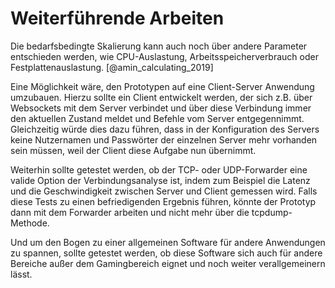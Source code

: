 # Weiterführende Arbeiten

Die bedarfsbedingte Skalierung kann auch noch über andere Parameter entschieden werden, wie CPU-Auslastung, Arbeitsspeicherverbrauch oder Festplattenauslastung. [@amin_calculating_2019]

Eine Möglichkeit wäre, den Prototypen auf eine Client-Server Anwendung umzubauen. Hierzu sollte ein Client entwickelt werden, der sich z.B. über Websockets mit dem Server verbindet und über diese Verbindung immer den aktuellen Zustand meldet und Befehle vom Server entgegennimmt. Gleichzeitig würde dies dazu führen, dass in der Konfiguration des Servers keine Nutzernamen und Passwörter der einzelnen Server mehr vorhanden sein müssen, weil der Client diese Aufgabe nun übernimmt.

Weiterhin sollte getestet werden, ob der TCP- oder UDP-Forwarder eine valide Option der Verbindungsanalyse ist, indem zum Beispiel die Latenz und die Geschwindigkeit zwischen Server und Client gemessen wird. Falls diese Tests zu einen befriedigenden Ergebnis führen, könnte der Prototyp dann mit dem Forwarder arbeiten und nicht mehr über die tcpdump-Methode.

Und um den Bogen zu einer allgemeinen Software für andere Anwendungen zu spannen, sollte getestet werden, ob diese Software sich auch für andere Bereiche außer dem Gamingbereich eignet und noch weiter verallgemeinern lässt.


